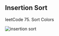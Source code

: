 ## Insertion Sort
leetCode 75. Sort Colors

![insertion sort](https://github.com/liu2su/leetcode/assets/96462566/4857040d-8e6c-4786-bd50-5c19d120d85d)




